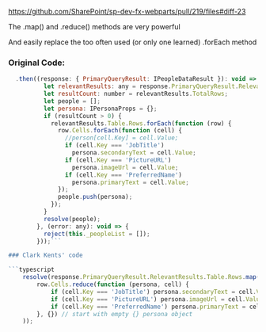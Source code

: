 https://github.com/SharePoint/sp-dev-fx-webparts/pull/219/files#diff-23

The .map() and .reduce() methods are very powerful 

And easily replace the too often used (or only one learned) .forEach method

### Original Code:


```js
  .then((response: { PrimaryQueryResult: IPeopleDataResult }): void => {
          let relevantResults: any = response.PrimaryQueryResult.RelevantResults;
          let resultCount: number = relevantResults.TotalRows;
          let people = [];
          let persona: IPersonaProps = {};
          if (resultCount > 0) {
            relevantResults.Table.Rows.forEach(function (row) {
              row.Cells.forEach(function (cell) {
                //person[cell.Key] = cell.Value;
                if (cell.Key === 'JobTitle')
                  persona.secondaryText = cell.Value;
                if (cell.Key === 'PictureURL')
                  persona.imageUrl = cell.Value;
                if (cell.Key === 'PreferredName')
                  persona.primaryText = cell.Value;
              });
              people.push(persona);
            });
          }
          resolve(people);
        }, (error: any): void => {
          reject(this._peopleList = []);
        }));```

### Clark Kents' code

```typescript
    resolve(response.PrimaryQueryResult.RelevantResults.Table.Rows.map(row =>
        row.Cells.reduce(function (persona, cell) {
            if (cell.Key === 'JobTitle') persona.secondaryText = cell.Value;
            if (cell.Key === 'PictureURL') persona.imageUrl = cell.Value;
            if (cell.Key === 'PreferredName') persona.primaryText = cell.Value;
        }, {}) // start with empty {} persona object
    ));
```
 

